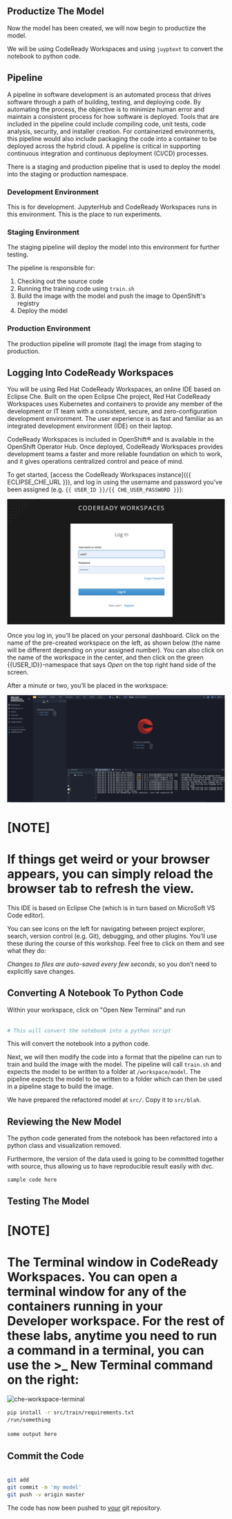 ## Productize The Model

Now the model has been created, we will now begin to productize the model. 

We will be using CodeReady Workspaces and using `juyptext` to convert the notebook to python code.

## Pipeline

A pipeline in software development is an automated process that drives software through a path of building, testing, and deploying code. By automating the process, the objective is to minimize human error and maintain a consistent process for how software is deployed. Tools that are included in the pipeline could include compiling code, unit tests, code analysis, security, and installer creation. For containerized environments, this pipeline would also include packaging the code into a container to be deployed across the hybrid cloud. A pipeline is critical in supporting continuous integration and continuous deployment (CI/CD) processes.

There is a staging and production pipeline that is used to deploy the model into the staging or production namespace.

### Development Environment

This is for development. JupyterHub and CodeReady Workspaces runs in this environment. This is the place to run experiments.

### Staging Environment

The staging pipeline will deploy the model into this environment for further testing. 

The pipeline is responsible for:

1. Checking out the source code
2. Running the training code using `train.sh`
3. Build the image with the model and push the image to OpenShift's registry
4. Deploy the model 

### Production Environment

The production pipeline will promote (tag) the image from staging to production. 

## Logging Into CodeReady Workspaces

You will be using Red Hat CodeReady Workspaces, an online IDE based on Eclipse Che. Built on the open Eclipse Che project, Red Hat CodeReady Workspaces uses Kubernetes and containers to provide any member of the development or IT team with a consistent, secure, and zero-configuration development environment. The user experience is as fast and familiar as an integrated development environment (IDE) on their laptop.

CodeReady Workspaces is included in OpenShift® and is available in the OpenShift Operator Hub. Once deployed, CodeReady Workspaces provides development teams a faster and more reliable foundation on which to work, and it gives operations centralized control and peace of mind.

To get started, [access the CodeReady Workspaces instance]({{ ECLIPSE_CHE_URL }}), and log in using the username and password you’ve been assigned (e.g. `{{ USER_ID }}/{{ CHE_USER_PASSWORD }}`):

![che-login](images/che-login.png)

Once you log in, you’ll be placed on your personal dashboard. Click on the name of the pre-created workspace on the left, as shown below (the name will be different depending on your assigned number). You can also click on the name of the workspace in the center, and then click on the green {{USER_ID}}-namespace that says _Open_ on the top right hand side of the screen.

After a minute or two, you’ll be placed in the workspace:

![che-workspace](images/che-workspace.png)

[NOTE]
====
If things get weird or your browser appears, you can simply reload the browser tab to refresh the view.
====

This IDE is based on Eclipse Che (which is in turn based on MicroSoft VS Code editor).

You can see icons on the left for navigating between project explorer, search, version control (e.g. Git), debugging, and other plugins.  You’ll use these during the course of this workshop. Feel free to click on them and see what they do:

*Changes to files are auto-saved every few seconds*, so you don’t need to explicitly save changes.

## Converting A Notebook To Python Code

Within your workspace, click on "Open New Terminal" and run

``` bash

# This will convert the notebook into a python script
```

This will convert the notebook into a python code.

Next, we will then modify the code into a format that the pipeline can run to train and build the image with the model. The pipeline will call `train.sh` and expects the model to be written to a folder at `/workspace/model`. The pipeline expects the model to be written to a folder which can then be used in a pipeline stage to build the image.

We have prepared the refactored model at `src/`. Copy it to `src/blah`.

## Reviewing the New Model

The python code generated from the notebook has been refactored into a python class and visualization removed.  

Furthermore, the version of the data used is going to be committed together with source, thus allowing us to have reproducible result easily with dvc. 

```
sample code here
```

## Testing The Model

[NOTE]
====
The Terminal window in CodeReady Workspaces. You can open a terminal window for any of the containers running in your Developer workspace. For the rest of these labs, anytime you need to run a command in a terminal, you can use the **>_ New Terminal** command on the right:
====

![che-workspace-terminal](images/che-workspace-terminal.png)

``` bash
pip install -r src/train/requirements.txt
/run/something

some output here
```

## Commit the Code

```bash

git add
git commit -m 'my model'
git push -v origin master
```

The code has now been pushed to [your]({{GIT_URL}}) git repository.

